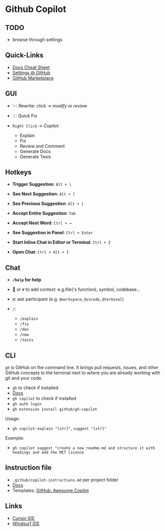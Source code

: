 # Github Copilot

## TODO

- browse through settings

## Quick-Links

- [Docs Cheat Sheet](https://code.visualstudio.com/docs/copilot/reference/copilot-vscode-features)
- [Settings @ GitHub](https://github.com/settings/copilot/)
- [GitHub Marketplace](https://github.com/marketplace)

## GUI

- ✨: Rewrite: click -> _modify_ or _review_
- 💡: Quick Fix

- `Right Click` -> _Copilot_:
  - Explain
  - Fix
  - Review and Comment
  - Generate Docs
  - Generate Tests

## Hotkeys

- **Trigger Suggestion**: `Alt + \`
- **See Next Suggestion**: `Alt + ]`
- **See Previous Suggestion**: `Alt + [`
- **Accept Entire Suggestion**: `Tab`
- **Accept Next Word**: `Ctrl + →`
- **See Suggestion in Panel**: `Ctrl + Enter`

- **Start Inline Chat in Editor or Terminal**: `Ctrl + I`
- **Open Chat**: `Ctrl + Alt + I`

## Chat

- **`/help` for help**
- 📎 or `#` to add context: e.g.file('s function), symbol, codebase...
- `@`: ask participant (e.g. `@workspace`, `@vscode`, `@terminal`)

- `/`:
  - `/explain`
  - `/fix`
  - `/doc`
  - `/new`
  - `/tests`

## CLI

`gh` is GitHub on the command line. It brings pull requests, issues, and other GitHub concepts to the terminal next to where you are already working with git and your code.

- `gh` to check if installed
- [Docs](https://github.com/cli/cli)
- `gh copilot` to check if installed
- `gh auth login`
- `gh extension install github/gh-copilot`

Usage:

- `gh copilot`: `explain "[str]"`, `suggest "[str]"`

Example:

- `gh copilot suggest "create a new readme.md and structure it with headings and add the MIT licence`

## Instruction file

- `.github/copilot-instructions.md` per project folder
- [Docs](https://code.visualstudio.com/docs/copilot/copilot-customization)
- Templates: [GitHub: Awesome Copilot](https://github.com/github/awesome-copilot)

## Links

- [Cursor IDE](https://cursor.com)
- [Windsurf IDE](https://windsurf.com/)
